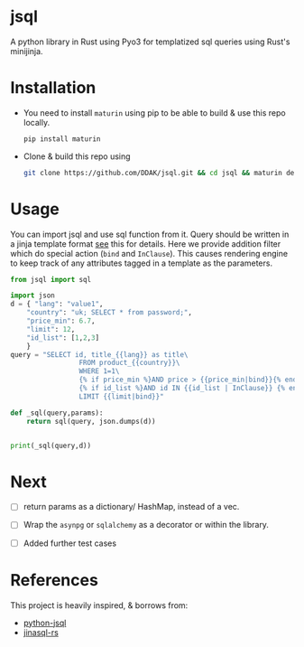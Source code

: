 # jsql
A python library in Rust using Pyo3 for templatized sql queries using Rust's minijinja.

# Installation
    
- You need to install `maturin` using pip to be able to build & use this repo locally.
    ``` bash
    pip install maturin
    ``` 
  
- Clone & build this repo using 
  ``` bash
  git clone https://github.com/DDAK/jsql.git && cd jsql && maturin develop
  ``` 
# Usage
You can import jsql and use sql function from it. Query should be written in a jinja template format [see](https://docs.rs/minijinja/latest/minijinja/syntax/index.html) this for details.
Here we provide addition filter which do special action (`bind` and `InClause`). This causes rendering engine to keep track of any attributes tagged in a template as the parameters.  
``` python
from jsql import sql

import json
d = { "lang": "value1",
    "country": "uk; SELECT * from password;",
    "price_min": 6.7,
    "limit": 12,
    "id_list": [1,2,3]
    }
query = "SELECT id, title_{{lang}} as title\
                 FROM product_{{country}}\
                 WHERE 1=1\
                 {% if price_min %}AND price > {{price_min|bind}}{% endif %}\
                 {% if id_list %}AND id IN {{id_list | InClause}} {% endif %}\
                 LIMIT {{limit|bind}}"

def _sql(query,params):
    return sql(query, json.dumps(d))


print(_sql(query,d))
```
# Next
-[ ] return params as a dictionary/ HashMap, instead of a vec<String>. 
 
-[ ] Wrap the `asynpg` or `sqlalchemy` as a decorator or within the library.

- [ ] Added further test cases

# References
This project is heavily inspired, & borrows from:
- [python-jsql](https://github.com/hzarka/python-jsql.git)
- [jinasql-rs](https://github.com/wseaton/jinjasql-rs.git)